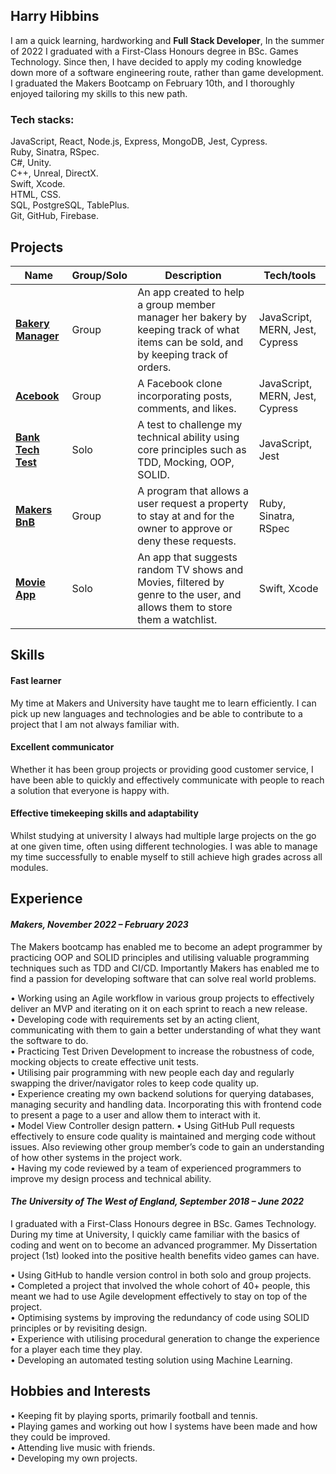 ## Harry Hibbins

I am a quick learning, hardworking and **Full Stack Developer**, In the summer of 2022 I graduated with
a First-Class Honours degree in BSc. Games Technology. Since then, I have decided to apply my
coding knowledge down more of a software engineering route, rather than game development. I
graduated the Makers Bootcamp on February 10th, and I thoroughly enjoyed tailoring my skills to
this new path.

### Tech stacks:
JavaScript, React, Node.js, Express, MongoDB, Jest, Cypress.  
Ruby, Sinatra, RSpec.  
C#, Unity.  
C++, Unreal, DirectX.  
Swift, Xcode.   
HTML, CSS.  
SQL, PostgreSQL, TablePlus.  
Git, GitHub, Firebase.  

## Projects

| Name                         |Group/Solo| Description       | Tech/tools        |
| -----------------------------|----------|-------------------|-------------------|
| [**Bakery Manager**](https://github.com/HarryHibbins/bakery-manager)| Group    | An app created to help a group member manager her bakery by keeping track of what items can be sold, and by keeping track of orders. | JavaScript, MERN, Jest, Cypress |
| [**Acebook**](https://github.com/HarryHibbins/Facebook-clone) | Group | A Facebook clone incorporating posts, comments, and likes.| JavaScript, MERN, Jest, Cypress
| [**Bank Tech Test**](https://github.com/HarryHibbins/Bank-tech-test) | Solo | A test to challenge my technical ability using core principles such as TDD, Mocking, OOP, SOLID. | JavaScript, Jest
| [**Makers BnB**](https://github.com/HarryHibbins/makersbnb-ruby-seed) | Group | A program that allows a user request a property to stay at and for the owner to approve or deny these requests.| Ruby, Sinatra, RSpec
| [**Movie App**](https://github.com/HarryHibbins/MovieApp) | Solo | An app that suggests random TV shows and Movies, filtered by genre to the user, and allows them to store them a watchlist. | Swift, Xcode

## Skills

#### **Fast learner**
My time at Makers and University have taught me to learn efficiently. I can pick up new languages and technologies and be able to contribute to a project that I am not always familiar with. 

#### **Excellent communicator**
Whether it has been group projects or providing good customer service, I have been able to quickly and effectively communicate with people to reach a solution that everyone is happy with.

#### **Effective timekeeping skills and adaptability** 
Whilst studying at university I always had multiple large projects on the go at one given time, often using different technologies. I was able to manage my time successfully to enable myself to still achieve high grades across all modules. 


## Experience

#### _Makers, November 2022 – February 2023_  
The Makers bootcamp has enabled me to become an adept programmer by practicing OOP and SOLID principles and utilising valuable programming techniques such as TDD and CI/CD. Importantly Makers has enabled me to find a passion for developing software that can solve real world problems.  

• Working using an Agile workflow in various group projects to effectively deliver an MVP and iterating on it on each sprint to reach a new release.  
• Developing code with requirements set by an acting client, communicating with them to gain a better understanding of what they want the software to do.  
• Practicing Test Driven Development to increase the robustness of code, mocking objects to create effective unit tests.   
• Utilising pair programming with new people each day and regularly swapping the driver/navigator roles to keep code quality up.  
• Experience creating my own backend solutions for querying databases, managing security and handling data. Incorporating this with frontend code to present a page to a user and allow them to interact with it.  
• Model View Controller design pattern.
• Using GitHub Pull requests effectively to ensure code quality is maintained and merging code without issues. Also reviewing other group member’s code to gain an understanding of how other systems in the project work.  
• Having my code reviewed by a team of experienced programmers to improve my design process and technical ability.   


#### _The University of The West of England, September 2018 – June 2022_
I graduated with a First-Class Honours degree in BSc. Games Technology. During my time at University, I quickly came familiar with the basics of coding and went on to become an advanced programmer. My Dissertation project (1st) looked into the positive health benefits video games can have.

• Using GitHub to handle version control in both solo and group projects.  
• Completed a project that involved the whole cohort of 40+ people, this meant we had to use Agile development effectively to stay on top of the project.  
• Optimising systems by improving the redundancy of code using SOLID principles or by revisiting design.  
• Experience with utilising procedural generation to change the experience for a player each time they play.  
• Developing an automated testing solution using Machine Learning.  


## Hobbies and Interests
• Keeping fit by playing sports, primarily football and tennis.   
• Playing games and working out how I systems have been made and how they could be improved.    
• Attending live music with friends.   
• Developing my own projects.    




